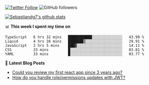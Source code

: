 <!--
[![visitors](https://visitor-badge.glitch.me/badge?page_id=sebastiandg7.sebastiandg7)](https://github.com/sebastiandg7)
-->
[![Twitter Follow](https://img.shields.io/twitter/follow/sebastiandg7?style=social&label=Follow)](https://twitter.com/sebastiandg7)
![GitHub followers](https://img.shields.io/github/followers/sebastiandg7?label=Follow&style=social)

[![Sebastiandg7's github stats](https://github-readme-stats.vercel.app/api?username=sebastiandg7)](https://github.com/anuraghazra/github-readme-stats)

📊 **This week I spent my time on**
<!--START_SECTION:waka-->
```text
TypeScript   6 hrs 32 mins   ███████████░░░░░░░░░░░░░░   43.99 % 
Liquid       4 hrs 26 mins   ███████▒░░░░░░░░░░░░░░░░░   29.91 % 
JavaScript   2 hrs 5 mins    ███▓░░░░░░░░░░░░░░░░░░░░░   14.11 % 
CSS          33 mins         █░░░░░░░░░░░░░░░░░░░░░░░░   03.81 % 
YAML         33 mins         █░░░░░░░░░░░░░░░░░░░░░░░░   03.77 % 
```
<!--END_SECTION:waka-->

📕 **Latest Blog Posts**
<!-- BLOG-POST-LIST:START -->
- [Could you review my first react app since 3 years ago?](https://dev.to/sebastiandg7/could-you-review-my-first-react-app-since-3-years-ago-3nbh)
- [How do you handle role/permissions updates with JWT?](https://dev.to/sebastiandg7/how-do-you-handle-role-permissions-updates-with-jwt-3778)
<!-- BLOG-POST-LIST:END -->
